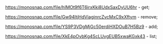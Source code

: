 https://monosnap.com/file/hIMOt9f6T6irxKki8UdxSaxDyUU6hr - get;

https://monosnap.com/file/Gw94ItjHdViaginrcZvcMxC9xXftym - remove;

https://monosnap.com/file/YS9P3VDgMjGc50erdiHXDOuB7H5Bz9 - add;

https://monosnap.com/file/XkE4pOybKg4ScLUvgEUB5xwaKGxk43 - list;
